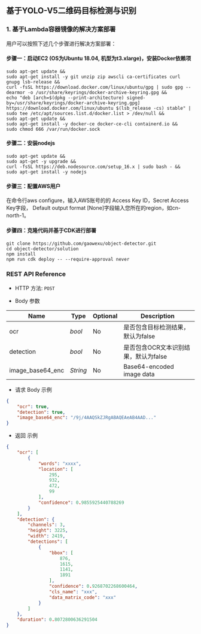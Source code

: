 ## 基于YOLO-V5二维码目标检测与识别


### 1. 基于Lambda容器镜像的解决方案部署

用户可以按照下述几个步骤进行解决方案部署：

#### 步骤一：启动EC2 (OS为Ubuntu 18.04, 机型为t3.xlarge)，安装Docker依赖项
```angular2html
sudo apt-get update && 
sudo apt-get install -y git unzip zip awscli ca-certificates curl gnupg lsb-release && 
curl -fsSL https://download.docker.com/linux/ubuntu/gpg | sudo gpg --dearmor -o /usr/share/keyrings/docker-archive-keyring.gpg &&
echo "deb [arch=$(dpkg --print-architecture) signed-by=/usr/share/keyrings/docker-archive-keyring.gpg] https://download.docker.com/linux/ubuntu $(lsb_release -cs) stable" | sudo tee /etc/apt/sources.list.d/docker.list > /dev/null &&
sudo apt-get update &&
sudo apt-get install -y docker-ce docker-ce-cli containerd.io &&
sudo chmod 666 /var/run/docker.sock
```


#### 步骤二：安装nodejs
```angular2html
sudo apt-get update &&
sudo apt-get -y upgrade &&
curl -fsSL https://deb.nodesource.com/setup_16.x | sudo bash - &&
sudo apt-get install -y nodejs
```

#### 步骤三：配置AWS用户
在命令行aws configure，输入AWS账号的的 Access Key ID，Secret Access Key字段，
Default output format [None]字段输入您所在的region，如cn-north-1。

#### 步骤四：克隆代码并基于CDK进行部署
```angular2html
git clone https://github.com/gaowexu/object-detector.git
cd object-detector/solution
npm install
npm run cdk deploy -- --require-approval never
```


### REST API Reference

- HTTP 方法: `POST`

- Body 参数

| **Name**  | **Type**  | **Optional** |  **Description**  |
|----------|-----------|------------|------------|
|ocr       |*bool*          |No | 是否包含目标检测结果，默认为false |
|detection |*bool*          |No | 是否包含OCR文本识别结果，默认为false |
|image_base64_enc |*String* |No |Base64-encoded image data|

- 请求 Body 示例

``` json
{
    "ocr": true,
    "detection": true,
    "image_base64_enc": "/9j/4AAQSkZJRgABAQEAeAB4AAD..."
}
```

- 返回 示例

``` json
{
    "ocr": [
        {
            "words": "xxxx",
            "location": [
                295,
                932,
                472,
                99
            ],
            "confidence": 0.9855925440788269
        }
    ],
    "detection": {
        "channels": 3,
        "height": 3225,
        "width": 2419,
        "detections": [
            {
                "bbox": [
                    876,
                    1615,
                    1141,
                    1891
                ],
                "confidence": 0.9268702268600464,
                "cls_name": "xxx",
                "data_matrix_code": "xxx"
            }
        ]
    },
    "duration": 0.8072800636291504
}
```




